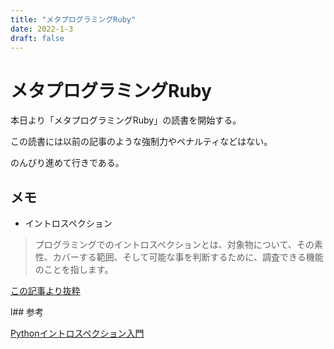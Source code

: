 ```yaml
---
title: "メタプログラミングRuby"
date: 2022-1-3
draft: false
---
```

# メタプログラミングRuby



本日より「メタプログラミングRuby」の読書を開始する。



この読書には以前の記事のような強制力やペナルティなどはない。



のんびり進めて行きである。



## メモ



* イントロスペクション



>プログラミングでのイントロスペクションとは、対象物について、その素性、カバーする範囲、そして可能な事を判断するために、調査できる機能のことを指します。



[この記事より抜粋](https://www.ibm.com/developerworks/jp/linux/library/l-pyint/index.html)



l## 参考



[Pythonイントロスペクション入門](https://www.ibm.com/developerworks/jp/linux/library/l-pyint/index.html)
